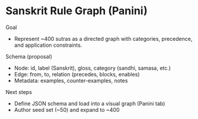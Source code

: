 # Sanskrit Rule Graph (Panini)

Goal
- Represent ~400 sutras as a directed graph with categories, precedence, and application constraints.

Schema (proposal)
- Node: id, label (Sanskrit), gloss, category (sandhi, samasa, etc.)
- Edge: from, to, relation (precedes, blocks, enables)
- Metadata: examples, counter-examples, notes

Next steps
- Define JSON schema and load into a visual graph (Panini tab)
- Author seed set (~50) and expand to ~400

